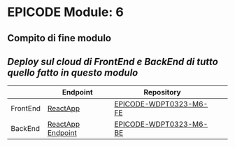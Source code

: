 # EPICODE Module: 6 
## Compito di fine modulo
*Deploy sul cloud di FrontEnd e BackEnd di tutto quello fatto in questo modulo*
---
|          | Endpoint | Repository |   |   |
|----------|----------|------------|---|---|
| FrontEnd | [ReactApp](https://eloquent-parfait-41de98.netlify.app) | [EPICODE-WDPT0323-M6-FE](https://github.com/SoloAlessio/Bootstrap-Tests)           |   |   |
| BackEnd  | [ReactApp Endpoint](https://epicode-m6-backend.onrender.com) | [EPICODE-WDPT0323-M6-BE](https://github.com/SoloAlessio/EPICODE-WDPT0323-M6-D1)           |   |   |
